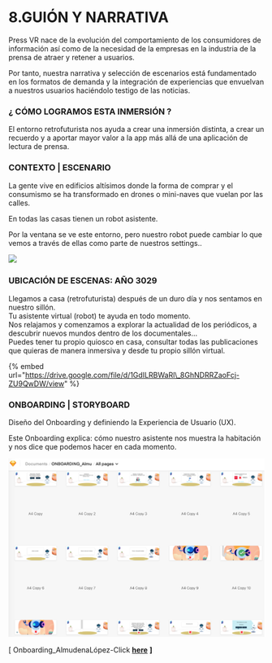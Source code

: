 # 8.GUIÓN Y NARRATIVA

Press VR nace de la evolución del comportamiento de los consumidores de información así como de la necesidad de la empresas en la industria de la prensa de atraer y retener a usuarios.

Por tanto, nuestra narrativa y selección de escenarios está fundamentado en los formatos de demanda y la integración de experiencias que envuelvan a nuestros usuarios haciéndolo testigo de las noticias.

### ¿ CÓMO LOGRAMOS ESTA INMERSIÓN ?

El entorno retrofuturista nos ayuda a crear una inmersión distinta, a crear un recuerdo y a aportar mayor valor a la app más allá de una aplicación de lectura de prensa.

### CONTEXTO \| ESCENARIO

La gente vive en edificios altísimos donde la forma de comprar y el consumismo se ha transformado en drones o mini-naves que vuelan por las calles.

En todas las casas tienen un robot asistente.

Por la ventana se ve este entorno, pero nuestro robot puede cambiar lo que vemos a través de ellas como parte de nuestros settings..

![](https://lh5.googleusercontent.com/0Kpc6s07YdyTTP960TguSSjn7gtRLIiwB2KUJQOkW43A1lDknmiX7TeYsiuLu4vCkDu3fRP9sCZWQO6Dqfs1PGpoM3nJwo06ofsVQafsWiNojuyD1MigoTaeowoPDvd3FKxIxrkv4iY)

### **UBICACIÓN DE ESCENAS: AÑO 3029**

Llegamos a casa \(retrofuturista\) después de un duro día y nos sentamos en nuestro sillón.  
Tu asistente virtual \(robot\) te ayuda en todo momento.  
Nos relajamos y comenzamos a explorar la actualidad de los periódicos, a descubrir nuevos mundos dentro de los documentales...  
Puedes tener tu propio quiosco en casa, consultar todas las publicaciones que quieras de manera inmersiva y desde tu propio sillón virtual.

{% embed url="https://drive.google.com/file/d/1GdILRBWaRl\_8GhNDRRZaoFcj-ZU9QwDW/view" %}

### ONBOARDING \| STORYBOARD

Diseño del Onboarding y definiendo la Experiencia de Usuario \(UX\).

Este Onboarding explica: cómo nuestro asistente nos muestra la habitación y nos dice que podemos hacer en cada momento.

![Onboarding\_AlmudenaL&#xF3;pez](.gitbook/assets/onboardingstorytellingscripwriting_pressvr.png)

\[ Onboarding\_AlmudenaLópez-Click [**here**](https://sketch.cloud/s/nJGdV) **\]**


